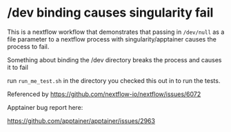 # /dev binding causes singularity fail

This is a nextflow workflow that demonstrates that passing in `/dev/null`
as a file parameter to a nextflow process with singularity/apptainer causes the process to fail.

Something about binding the /dev directory breaks the process and causes it to fail

run `run_me_test.sh` in the directory you checked this out in to run the tests.

Referenced by https://github.com/nextflow-io/nextflow/issues/6072

Apptainer bug report here:

https://github.com/apptainer/apptainer/issues/2963

